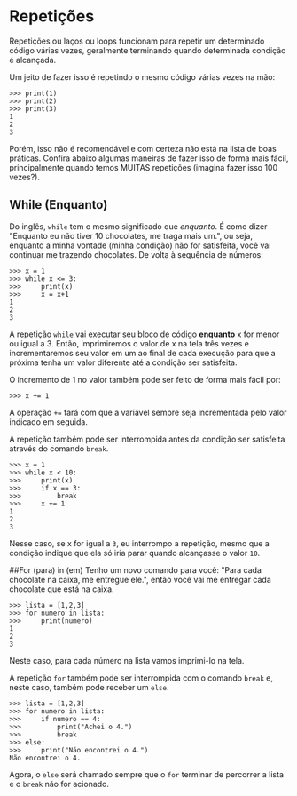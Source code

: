 # Repetições
Repetições ou laços ou loops funcionam para repetir um determinado código várias vezes, geralmente terminando quando determinada condição é alcançada.

Um jeito de fazer isso é repetindo o mesmo código várias vezes na mão:
```
>>> print(1)
>>> print(2)
>>> print(3)
1
2
3
```

Porém, isso não é recomendável e com certeza não está na lista de boas práticas. Confira abaixo algumas maneiras de fazer isso de forma mais fácil, principalmente quando temos MUITAS repetições (imagina fazer isso 100 vezes?).

## While (Enquanto)
Do inglês, `while` tem o mesmo significado que *enquanto*. É como dizer "Enquanto eu não tiver 10 chocolates, me traga mais um.", ou seja, enquanto a minha vontade (minha condição) não for satisfeita, você vai continuar me trazendo chocolates. De volta à sequência de números:
```
>>> x = 1
>>> while x <= 3:
>>>     print(x)
>>>     x = x+1
1
2
3
```
A repetição `while` vai executar seu bloco de código **enquanto** x for menor ou igual a 3. Então, imprimiremos o valor de x na tela três vezes e incrementaremos seu valor em um ao final de cada execução para que a próxima tenha um valor diferente até a condição ser satisfeita.

O incremento de 1 no valor também pode ser feito de forma mais fácil por:
```
>>> x += 1
```
A operação `+=` fará com que a variável sempre seja incrementada pelo valor indicado em seguida.

A repetição também pode ser interrompida antes da condição ser satisfeita através do comando `break`.
```
>>> x = 1
>>> while x < 10:
>>>     print(x)
>>>     if x == 3:
>>>         break
>>>     x += 1
1
2
3
```
Nesse caso, se x for igual a `3`, eu interrompo a repetição, mesmo que a condição indique que ela só iria parar quando alcançasse o valor `10`.


##For (para) in (em)
Tenho um novo comando para você: "Para cada chocolate na caixa, me entregue ele.", então você vai me entregar cada chocolate que está na caixa.
```
>>> lista = [1,2,3]
>>> for numero in lista:
>>>     print(numero)
1
2
3
```
Neste caso, para cada número na lista vamos imprimi-lo na tela.

A repetição `for` também pode ser interrompida com o comando `break` e, neste caso, também pode receber um `else`.
```
>>> lista = [1,2,3]
>>> for numero in lista:
>>>     if numero == 4:
>>>         print("Achei o 4.")
>>>         break
>>> else:
>>>     print("Não encontrei o 4.")
Não encontrei o 4.
```
Agora, o `else` será chamado sempre que o `for` terminar de percorrer a lista e o `break` não for acionado.